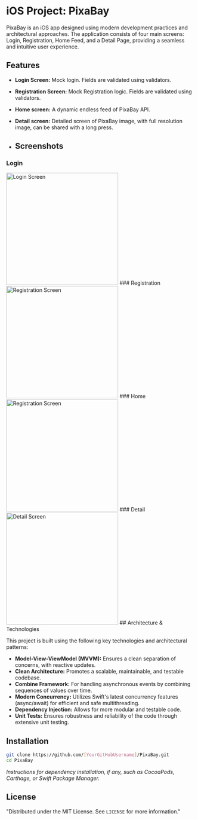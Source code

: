 # iOS Project: PixaBay

PixaBay is an iOS app designed using modern development practices and architectural approaches. The application consists of four main screens: Login, Registration, Home Feed, and a Detail Page, providing a seamless and intuitive user experience.

## Features

- **Login Screen:** Mock login. Fields are validated using validators.
- **Registration Screen:** Mock Registration logic. Fields are validated using validators.
- **Home screen:** A dynamic endless feed of PixaBay API. 
- **Detail screen:** Detailed screen of PixaBay image, with full resolution image, can be shared with a long press.

- ## Screenshots
### Login
<img src="https://github.com/SoulBackup941/PixaBay/blob/f668f81561a23babd3513700433d073cad709b8f/PixaFeed/Resources/screenshots/login.png" alt="Login Screen" width="300">
### Registration
<img src="https://github.com/SoulBackup941/PixaBay/blob/f668f81561a23babd3513700433d073cad709b8f/PixaFeed/Resources/screenshots/registration.png" alt="Registration Screen" width="300">
### Home 
<img src="https://github.com/SoulBackup941/PixaBay/blob/f668f81561a23babd3513700433d073cad709b8f/PixaFeed/Resources/screenshots/feed.png" alt="Registration Screen" width="300">
### Detail 
<img src="https://github.com/SoulBackup941/PixaBay/blob/f668f81561a23babd3513700433d073cad709b8f/PixaFeed/Resources/screenshots/detail.png" alt="Detail Screen" width="300">
## Architecture & Technologies

This project is built using the following key technologies and architectural patterns:

- **Model-View-ViewModel (MVVM):** Ensures a clean separation of concerns, with reactive updates.
- **Clean Architecture:** Promotes a scalable, maintainable, and testable codebase.
- **Combine Framework:** For handling asynchronous events by combining sequences of values over time.
- **Modern Concurrency:** Utilizes Swift's latest concurrency features (async/await) for efficient and safe multithreading.
- **Dependency Injection:** Allows for more modular and testable code.
- **Unit Tests:** Ensures robustness and reliability of the code through extensive unit testing.

## Installation

```bash
git clone https://github.com/[YourGitHubUsername]/PixaBay.git
cd PixaBay
```

_Instructions for dependency installation, if any, such as CocoaPods, Carthage, or Swift Package Manager._

## License

"Distributed under the MIT License. See `LICENSE` for more information."
